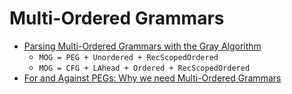 # Multi-Ordered Grammars

- [Parsing Multi-Ordered Grammars with the Gray Algorithm](https://npapoylias.gitlab.io/lands-project/Multi-Ordered-Grammars-Gray-Algorithm-Papoulias-PeerJ-PrePrint.pdf)
  - `MOG = PEG + Unordered + RecScopedOrdered`
  - `MOG = CFG + LAhead + Ordered + RecScopedOrdered`
- [For and Against PEGs: Why we need Multi-Ordered Grammars](https://peerj.com/preprints/27358.pdf)
